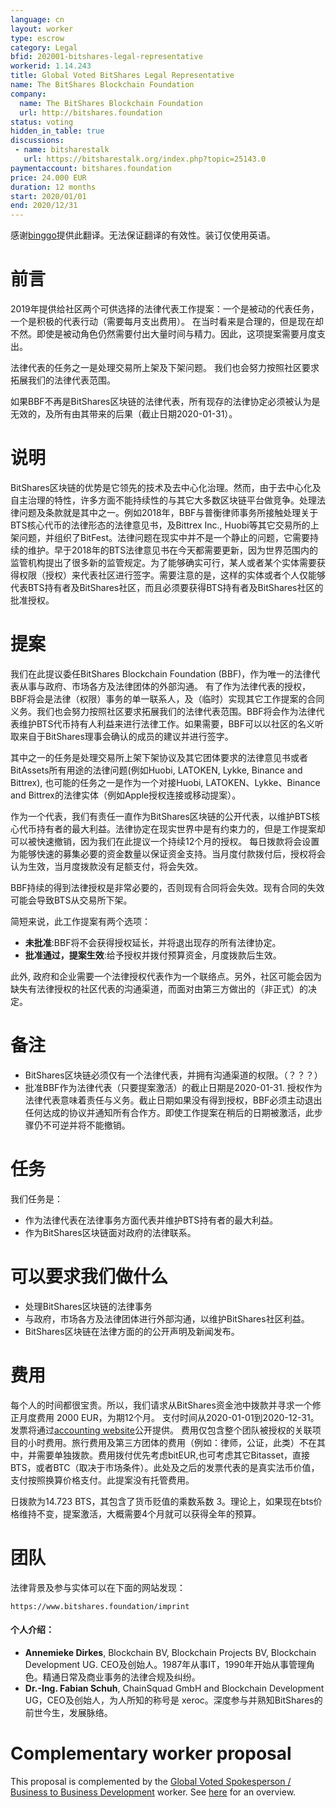 ```yaml
---
language: cn
layout: worker
type: escrow
category: Legal
bfid: 202001-bitshares-legal-representative
workerid: 1.14.243
title: Global Voted BitShares Legal Representative
name: The BitShares Blockchain Foundation
company:
  name: The BitShares Blockchain Foundation
  url: http://bitshares.foundation
status: voting
hidden_in_table: true
discussions:
 - name: bitsharestalk
   url: https://bitsharestalk.org/index.php?topic=25143.0
paymentaccount: bitshares.foundation
price: 24.000 EUR
duration: 12 months
start: 2020/01/01
end: 2020/12/31
---
```


感谢[binggo](https://bitsharestalk.org/index.php?topic=31927.msg340523#msg340523)提供此翻译。无法保证翻译的有效性。装订仅使用英语。

# 前言

2019年提供给社区两个可供选择的法律代表工作提案：一个是被动的代表任务，一个是积极的代表行动（需要每月支出费用）。
在当时看来是合理的，但是现在却不然。即使是被动角色仍然需要付出大量时间与精力。因此，这项提案需要月度支出。

法律代表的任务之一是处理交易所上架及下架问题。
我们也会努力按照社区要求拓展我们的法律代表范围。

如果BBF不再是BitShares区块链的法律代表，所有现存的法律协定必须被认为是无效的，及所有由其带来的后果（截止日期2020-01-31）。

# 说明

BitShares区块链的优势是它领先的技术及去中心化治理。然而，由于去中心化及自主治理的特性，许多方面不能持续性的与其它大多数区块链平台做竞争。处理法律问题及条款就是其中之一。例如2018年，BBF与普衡律师事务所接触处理关于BTS核心代币的法律形态的法律意见书，及Bittrex Inc., Huobi等其它交易所的上架问题，并组织了BitFest。法律问题在现实中并不是一个静止的问题，它需要持续的维护。早于2018年的BTS法律意见书在今天都需要更新，因为世界范围内的监管机构提出了很多新的监管规定。为了能够确实可行，某人或者某个实体需要获得权限（授权）来代表社区进行签字。需要注意的是，这样的实体或者个人仅能够代表BTS持有者及BitShares社区，而且必须要获得BTS持有者及BitShares社区的批准授权。

# 提案


我们在此提议委任BitShares Blockchain Foundation (BBF)，作为唯一的法律代表从事与政府、市场各方及法律团体的外部沟通。
有了作为法律代表的授权，BBF将会是法律（权限）事务的单一联系人，及（临时）实现其它工作提案的合同义务。我们也会努力按照社区要求拓展我们的法律代表范围。BBF将会作为法律代表维护BTS代币持有人利益来进行法律工作。如果需要，BBF可以以社区的名义听取来自于BitShares理事会确认的成员的建议并进行签字。

其中之一的任务是处理交易所上架下架协议及其它团体要求的法律意见书或者BitAssets所有用途的法律问题(例如Huobi, LATOKEN, Lykke,
Binance and Bittrex), 也可能的任务之一是作为一个对接Huobi, LATOKEN、Lykke、Binance and Bittrex的法律实体（例如Apple授权连接或移动提案）。

作为一个代表，我们有责任一直作为BitShares区块链的公开代表，以维护BTS核心代币持有者的最大利益。法律协定在现实世界中是有约束力的，但是工作提案却可以被快速撤销，因为我们在此提议一个持续12个月的授权。
每日拨款将会设置为能够快速的募集必要的资金数量以保证资金支持。当月度付款拨付后，授权将会认为生效，当月度拨款没有足额支付，将会失效。

BBF持续的得到法律授权是非常必要的，否则现有合同将会失效。现有合同的失效可能会导致BTS从交易所下架。

简短来说，此工作提案有两个选项：

- **未批准**:BBF将不会获得授权延长，并将退出现存的所有法律协定。
- **批准通过，提案生效**:给予授权并拨付预算资金，月度拨款后生效。

此外, 政府和企业需要一个法律授权代表作为一个联络点。另外，社区可能会因为缺失有法律授权的社区代表的沟通渠道，而面对由第三方做出的（非正式）的决定。
# 备注

 - BitShares区块链必须仅有一个法律代表，并拥有沟通渠道的权限。（？？？）
 - 批准BBF作为法律代表（只要提案激活）的截止日期是2020-01-31.
 授权作为法律代表意味着责任与义务。截止日期如果没有得到授权，BBF必须主动退出任何达成的协议并通知所有合作方。即使工作提案在稍后的日期被激活，此步骤仍不可逆并将不能撤销。

# 任务

我们任务是：

-   作为法律代表在法律事务方面代表并维护BTS持有者的最大利益。
-   作为BitShares区块链面对政府的法律联系。

# 可以要求我们做什么

-   处理BitShares区块链的法律事务
-   与政府，市场各方及法律团体进行外部沟通，以维护BitShares社区利益。
-   BitShares区块链在法律方面的的公开声明及新闻发布。
# 费用

每个人的时间都很宝贵。所以，我们请求从BitShares资金池中拨款并寻求一个修正月度费用 2000 EUR，为期12个月。
支付时间从2020-01-01到2020-12-31。发票将通过[accounting website](https://workers.bitshares.foundation/)公开提供。
费用仅包含整个团队被授权的关联项目的小时费用。旅行费用及第三方团体的费用（例如：律师，公证，此类）不在其中，并需要单独拨款。费用拨付优先考虑bitEUR,也可考虑其它Bitasset，直接BTS，或者BTC（取决于市场条件）。此处及之后的发票代表的是真实法币价值，支付按照换算价格支付。此提案没有托管费用。

日拨款为14.723 BTS，其包含了货币贬值的乘数系数 3。理论上，如果现在bts价格维持不变，提案激活，大概需要4个月就可以获得全年的预算。
# 团队


法律背景及参与实体可以在下面的网站发现：

    https://www.bitshares.foundation/imprint

#### 个人介绍：

- **Annemieke Dirkes**, Blockchain BV, Blockchain Projects BV, Blockchain Development UG. CEO及创始人。1987年从事IT，1990年开始从事管理角色。精通日常及商业事务的法律合规及纠纷。
- **Dr.-Ing. Fabian Schuh**, ChainSquad GmbH and Blockchain Development UG，CEO及创始人，为人所知的称号是 xeroc。深度参与并熟知BitShares的前世今生，发展脉络。

# Complementary worker proposal

This proposal is complemented by the [Global Voted Spokesperson / Business to Business Development](/workers/2020-01-bitshares-spokesperson) worker. See [here](/workers/2020-01-spokesperson-and-legal-representative) for an overview.
